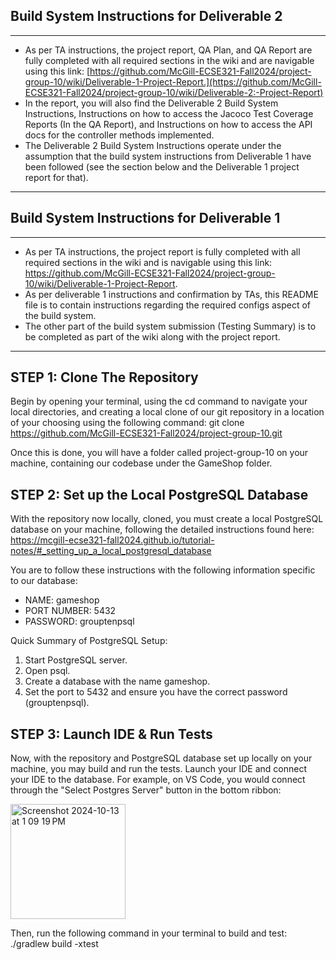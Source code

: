 

Build System Instructions for Deliverable 2
--------
------------------------------------------------------------------------------------------------------------------------------------------------------------------------
* As per TA instructions, the project report, QA Plan, and QA Report are fully completed with all required sections in the wiki and are navigable using this link: [https://github.com/McGill-ECSE321-Fall2024/project-group-10/wiki/Deliverable-1-Project-Report.](https://github.com/McGill-ECSE321-Fall2024/project-group-10/wiki/Deliverable-2:-Project-Report)
* In the report, you will also find the Deliverable 2 Build System Instructions, Instructions on how to access the Jacoco Test Coverage Reports (In the QA Report), and Instructions on how to access the API docs for the controller methods implemented.
* The Deliverable 2 Build System Instructions operate under the assumption that the build system instructions from Deliverable 1 have been followed (see the section below and the Deliverable 1 project report for that).
------------------------------------------------------------------------------------------------------------------------------------------------------------------------



Build System Instructions for Deliverable 1
--------

------------------------------------------------------------------------------------------------------------------------------------------------------------------------
* As per TA instructions, the project report is fully completed with all required sections in the wiki and is navigable using this link: https://github.com/McGill-ECSE321-Fall2024/project-group-10/wiki/Deliverable-1-Project-Report.
* As per deliverable 1 instructions and confirmation by TAs, this README file is to contain instructions regarding the required configs aspect of the build system.
* The other part of the build system submission (Testing Summary) is to be completed as part of the wiki along with the project report.
------------------------------------------------------------------------------------------------------------------------------------------------------------------------

STEP 1: Clone The Repository
--------
Begin by opening your terminal, using the cd command to navigate your local directories, and creating a local clone of our git repository in a location of your choosing using the following command:
git clone https://github.com/McGill-ECSE321-Fall2024/project-group-10.git

Once this is done, you will have a folder called project-group-10 on your machine, containing our codebase under the GameShop folder.


STEP 2: Set up the Local PostgreSQL Database
--------

With the repository now locally, cloned, you must create a local PostgreSQL database on your machine, 
following the detailed instructions found here: https://mcgill-ecse321-fall2024.github.io/tutorial-notes/#_setting_up_a_local_postgresql_database

You are to follow these instructions with the following information specific to our database:
- NAME: gameshop
- PORT NUMBER: 5432
- PASSWORD: grouptenpsql


Quick Summary of PostgreSQL Setup:
1. Start PostgreSQL server.
2. Open psql.
3. Create a database with the name gameshop.
4. Set the port to 5432 and ensure you have the correct password (grouptenpsql).

STEP 3: Launch IDE & Run Tests
--------
Now, with the repository and PostgreSQL database set up locally on your machine, you may build and run the tests.
Launch your IDE and connect your IDE to the database. For example, on VS Code, you would connect through the "Select Postgres Server" button in the bottom ribbon:

<img width="184" alt="Screenshot 2024-10-13 at 1 09 19 PM" src="https://github.com/user-attachments/assets/a94c06a4-a278-4775-aae0-bf973ba3e82b">


Then, run the following command in your terminal to build and test: ./gradlew build -xtest
